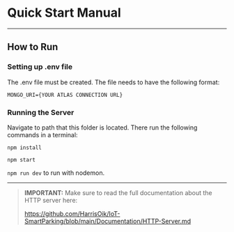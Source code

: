 # Quick Start Manual

---

## How to Run
### Setting up .env file
The .env file must be created. The file needs to have the following format:

```MONGO_URI={YOUR ATLAS CONNECTION URL}```

### Running the Server
Navigate to path that this folder is located. There run the following commands in a terminal:

```npm install```

```npm start```

```npm run dev``` to run with nodemon.

---

> **IMPORTANT:** Make sure to read the full documentation about the HTTP server here: 
> 
> https://github.com/HarrisOik/IoT-SmartParking/blob/main/Documentation/HTTP-Server.md
